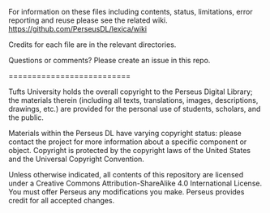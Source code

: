 
For information on these files including contents, status, limitations, error reporting and reuse please see the related wiki. https://github.com/PerseusDL/lexica/wiki

Credits for each file are in the relevant directories.

Questions or comments? Please create an issue in this repo.

==========================

Tufts University holds the overall copyright to the Perseus Digital Library; the materials therein (including all texts, translations, images, descriptions, drawings, etc.) are provided for the personal use of students, scholars, and the public.

Materials within the Perseus DL have varying copyright status: please contact the project for more information about a specific component or object. Copyright is protected by the copyright laws of the United States and the Universal Copyright Convention.

Unless otherwise indicated, all contents of this repository are licensed under a Creative Commons Attribution-ShareAlike 4.0 International License. You must offer Perseus any modifications you make. Perseus provides credit for all accepted changes. 
